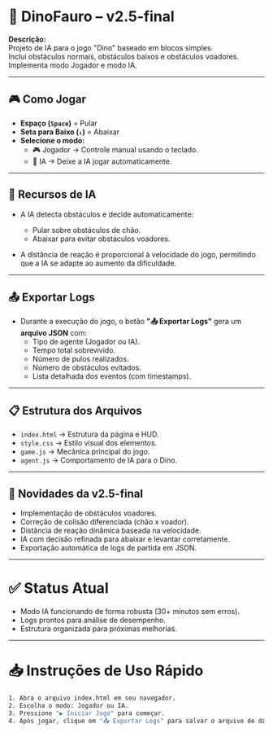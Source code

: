 # 🦖 DinoFauro – v2.5-final

**Descrição:**  
Projeto de IA para o jogo "Dino" baseado em blocos simples.  
Inclui obstáculos normais, obstáculos baixos e obstáculos voadores.  
Implementa modo Jogador e modo IA.

---

## 🎮 Como Jogar

- **Espaço (`Space`)** = Pular
- **Seta para Baixo (`↓`)** = Abaixar
- **Selecione o modo:**  
  - 🎮 Jogador → Controle manual usando o teclado.  
  - 🤖 IA → Deixe a IA jogar automaticamente.

---

## 🧠 Recursos de IA

- A IA detecta obstáculos e decide automaticamente:
  - Pular sobre obstáculos de chão.
  - Abaixar para evitar obstáculos voadores.

- A distância de reação é proporcional à velocidade do jogo, permitindo que a IA se adapte ao aumento da dificuldade.

---

## 📤 Exportar Logs

- Durante a execução do jogo, o botão **"📤 Exportar Logs"** gera um **arquivo JSON** com:
  - Tipo de agente (Jogador ou IA).
  - Tempo total sobrevivido.
  - Número de pulos realizados.
  - Número de obstáculos evitados.
  - Lista detalhada dos eventos (com timestamps).

---

## 📋 Estrutura dos Arquivos

- `index.html` → Estrutura da página e HUD.
- `style.css` → Estilo visual dos elementos.
- `game.js` → Mecânica principal do jogo.
- `agent.js` → Comportamento de IA para o Dino.

---

## 🚀 Novidades da v2.5-final

- Implementação de obstáculos voadores.
- Correção de colisão diferenciada (chão x voador).
- Distância de reação dinâmica baseada na velocidade.
- IA com decisão refinada para abaixar e levantar corretamente.
- Exportação automática de logs de partida em JSON.

---

# ✅ Status Atual

- Modo IA funcionando de forma robusta (30+ minutos sem erros).
- Logs prontos para análise de desempenho.
- Estrutura organizada para próximas melhorias.

---

# 📥 Instruções de Uso Rápido

```bash
1. Abra o arquivo index.html em seu navegador.
2. Escolha o modo: Jogador ou IA.
3. Pressione "▶️ Iniciar Jogo" para começar.
4. Após jogar, clique em "📤 Exportar Logs" para salvar o arquivo de dados.
